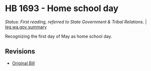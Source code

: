 # HB 1693 - Home school day
*Status: First reading, referred to State Government & Tribal Relations.* | [leg.wa.gov summary](https://app.leg.wa.gov/billsummary?BillNumber=1693&Year=2021)

Recognizing the first day of May as home school day.

## Revisions
* [Original Bill](1/)